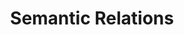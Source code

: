 ---
word: "true"

types: "word"

title: "Semantic Relations"

categories: ['']

tags: ['Semantic', 'Relations']

arabic: 'العلاقات الدلالية'

arexps: []

enwords: ['Semantic Relations']

enexps: []

arlexicons: 'ع'

enlexicons: 'S'

authors: ['Ruqayya Roshdy']

translators: ['']

citations: 'مقدمة في حوسبة اللغة العربية'

sources: 'مركز الملك عبدالله بن عبدالعزيز الدولي لخدمة اللغة العربية'

slug: ""
---